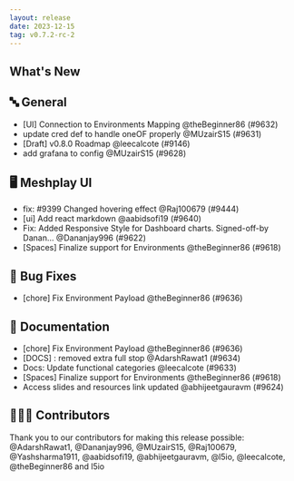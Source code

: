 ```yaml
---
layout: release
date: 2023-12-15
tag: v0.7.2-rc-2
---
```


## What's New
## 🔤 General
- [UI] Connection to Environments Mapping @theBeginner86 (#9632)
- update cred def to handle oneOF properly @MUzairS15 (#9631)
- [Draft] v0.8.0 Roadmap @leecalcote (#9146)
- add grafana to config @MUzairS15 (#9628)

## 🖥 Meshplay UI

- fix: #9399 Changed hovering effect @Raj100679 (#9444)
- [ui] Add react markdown @aabidsofi19 (#9640)
- Fix: Added Responsive Style for Dashboard charts. Signed-off-by Danan… @Dananjay996 (#9622)
- [Spaces] Finalize support for Environments @theBeginner86 (#9618)

## 🐛 Bug Fixes

- [chore] Fix Environment Payload @theBeginner86 (#9636)

## 📖 Documentation

- [chore] Fix Environment Payload @theBeginner86 (#9636)
- [DOCS] : removed extra full stop @AdarshRawat1 (#9634)
- Docs: Update functional categories @leecalcote (#9633)
- [Spaces] Finalize support for Environments @theBeginner86 (#9618)
- Access slides and resources link updated @abhijeetgauravm (#9624)

## 👨🏽‍💻 Contributors

Thank you to our contributors for making this release possible:
@AdarshRawat1, @Dananjay996, @MUzairS15, @Raj100679, @Yashsharma1911, @aabidsofi19, @abhijeetgauravm, @l5io, @leecalcote, @theBeginner86 and l5io
